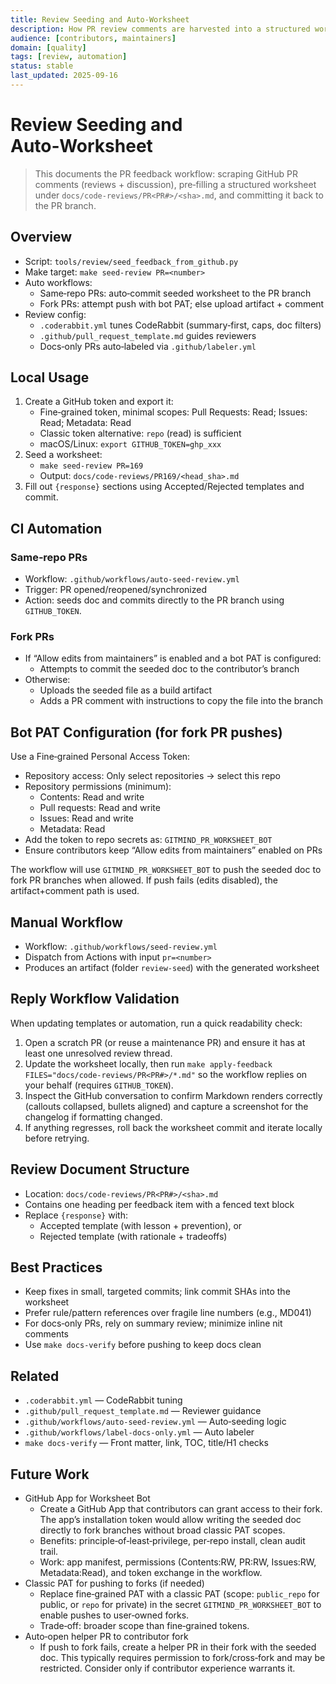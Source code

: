 ```yaml
---
title: Review Seeding and Auto‑Worksheet
description: How PR review comments are harvested into a structured worksheet and committed back to the PR branch.
audience: [contributors, maintainers]
domain: [quality]
tags: [review, automation]
status: stable
last_updated: 2025-09-16
---
```


# Review Seeding and Auto‑Worksheet

> This documents the PR feedback workflow: scraping GitHub PR comments (reviews + discussion), pre‑filling a structured worksheet under `docs/code-reviews/PR<PR#>/<sha>.md`, and committing it back to the PR branch.

## Overview

- Script: `tools/review/seed_feedback_from_github.py`
- Make target: `make seed-review PR=<number>`
- Auto workflows:
  - Same‑repo PRs: auto‑commit seeded worksheet to the PR branch
  - Fork PRs: attempt push with bot PAT; else upload artifact + comment
- Review config:
  - `.coderabbit.yml` tunes CodeRabbit (summary‑first, caps, doc filters)
  - `.github/pull_request_template.md` guides reviewers
  - Docs‑only PRs auto‑labeled via `.github/labeler.yml`

## Local Usage

1. Create a GitHub token and export it:
   - Fine‑grained token, minimal scopes: Pull Requests: Read; Issues: Read; Metadata: Read
   - Classic token alternative: `repo` (read) is sufficient
   - macOS/Linux: `export GITHUB_TOKEN=ghp_xxx`
2. Seed a worksheet:
   - `make seed-review PR=169`
   - Output: `docs/code-reviews/PR169/<head_sha>.md`
3. Fill out `{response}` sections using Accepted/Rejected templates and commit.

## CI Automation

### Same‑repo PRs
- Workflow: `.github/workflows/auto-seed-review.yml`
- Trigger: PR opened/reopened/synchronized
- Action: seeds doc and commits directly to the PR branch using `GITHUB_TOKEN`.

### Fork PRs
- If “Allow edits from maintainers” is enabled and a bot PAT is configured:
  - Attempts to commit the seeded doc to the contributor’s branch
- Otherwise:
  - Uploads the seeded file as a build artifact
  - Adds a PR comment with instructions to copy the file into the branch

## Bot PAT Configuration (for fork PR pushes)

Use a Fine‑grained Personal Access Token:
- Repository access: Only select repositories → select this repo
- Repository permissions (minimum):
  - Contents: Read and write
  - Pull requests: Read and write
  - Issues: Read and write
  - Metadata: Read
- Add the token to repo secrets as: `GITMIND_PR_WORKSHEET_BOT`
- Ensure contributors keep “Allow edits from maintainers” enabled on PRs

The workflow will use `GITMIND_PR_WORKSHEET_BOT` to push the seeded doc to fork PR branches when allowed. If push fails (edits disabled), the artifact+comment path is used.

## Manual Workflow

- Workflow: `.github/workflows/seed-review.yml`
- Dispatch from Actions with input `pr=<number>`
- Produces an artifact (folder `review-seed`) with the generated worksheet

## Reply Workflow Validation

When updating templates or automation, run a quick readability check:

1. Open a scratch PR (or reuse a maintenance PR) and ensure it has at least one unresolved review thread.
2. Update the worksheet locally, then run `make apply-feedback FILES="docs/code-reviews/PR<PR#>/*.md"` so the workflow replies on your behalf (requires `GITHUB_TOKEN`).
3. Inspect the GitHub conversation to confirm Markdown renders correctly (callouts collapsed, bullets aligned) and capture a screenshot for the changelog if formatting changed.
4. If anything regresses, roll back the worksheet commit and iterate locally before retrying.

## Review Document Structure

- Location: `docs/code-reviews/PR<PR#>/<sha>.md`
- Contains one heading per feedback item with a fenced text block
- Replace `{response}` with:
  - Accepted template (with lesson + prevention), or
  - Rejected template (with rationale + tradeoffs)

## Best Practices

- Keep fixes in small, targeted commits; link commit SHAs into the worksheet
- Prefer rule/pattern references over fragile line numbers (e.g., MD041)
- For docs‑only PRs, rely on summary review; minimize inline nit comments
- Use `make docs-verify` before pushing to keep docs clean

## Related

- `.coderabbit.yml` — CodeRabbit tuning
- `.github/pull_request_template.md` — Reviewer guidance
- `.github/workflows/auto-seed-review.yml` — Auto‑seeding logic
- `.github/workflows/label-docs-only.yml` — Auto labeler
- `make docs-verify` — Front matter, link, TOC, title/H1 checks

## Future Work

- GitHub App for Worksheet Bot
  - Create a GitHub App that contributors can grant access to their fork. The app’s installation token would allow writing the seeded doc directly to fork branches without broad classic PAT scopes.
  - Benefits: principle‑of‑least‑privilege, per‑repo install, clean audit trail.
  - Work: app manifest, permissions (Contents:RW, PR:RW, Issues:RW, Metadata:Read), and token exchange in the workflow.
- Classic PAT for pushing to forks (if needed)
  - Replace fine‑grained PAT with a classic PAT (scope: `public_repo` for public, or `repo` for private) in the secret `GITMIND_PR_WORKSHEET_BOT` to enable pushes to user‑owned forks.
  - Trade‑off: broader scope than fine‑grained tokens.
- Auto‑open helper PR to contributor fork
  - If push to fork fails, create a helper PR in their fork with the seeded doc. This typically requires permission to fork/cross‑fork and may be restricted. Consider only if contributor experience warrants it.
